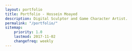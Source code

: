```yaml
---
layout: portfolio
title: Portfolio - Hossein Moayed
description: Digital Sculptor and Game Character Artist.
permalink: "/portfolio/"
sitemap:
    priority: 1.0
    lastmod: 2017-11-02
    changefreq: weekly
---
```

